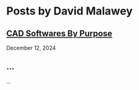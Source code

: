 # Posts by David Malawey

## [CAD Softwares By Purpose](/posts/CADSofwareByPurposes.md)
December 12, 2024

## ...
...